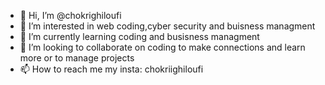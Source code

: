 - 👋 Hi, I’m @chokrighiloufi
- 👀 I’m interested in web coding,cyber security and buisness managment
- 🌱 I’m currently learning coding and busisness managment
- 💞️ I’m looking to collaborate on coding to make connections and learn more or to manage projects
- 📫 How to reach me my insta: chokriighiloufi

<!---
chokrighiloufi/chokrighiloufi is a ✨ special ✨ repository because its `README.md` (this file) appears on your GitHub profile.
You can click the Preview link to take a look at your changes.
--->
